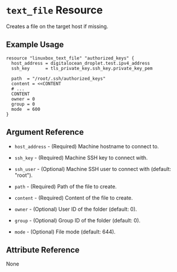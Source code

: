 # `text_file` Resource

Creates a file on the target host if missing.

## Example Usage

```hcl
resource "linuxbox_text_file" "authorized_keys" {
  host_address = digitalocean_droplet.test.ipv4_address
  ssh_key      = tls_private_key.ssh_key.private_key_pem

  path  = "/root/.ssh/authorized_keys"
  content = <<CONTENT
  # ...
  CONTENT
  owner = 0
  group = 0
  mode  = 600
}
```

## Argument Reference

* `host_address` - (Required) Machine hostname to connect to.
* `ssh_key`      - (Required) Machine SSH key to connect with.
* `ssh_user`     - (Optional) Machine SSH user to connect with (default: "root").

* `path`         - (Required) Path of the file to create.
* `content`      - (Required) Content of the file to create.
* `owner`        - (Optional) User ID of the folder (default: 0).
* `group`        - (Optional) Group ID of the folder (default: 0).
* `mode`         - (Optional) File mode (default: 644).

## Attribute Reference

None

